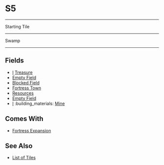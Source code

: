 # S5

___
Starting Tile
___
Swamp
___


## Fields

- [Ⅰ](../difficulties.md) [Treasure](../fields/treasure.md)
- [Empty Field](../keywords/empty_field.md)
- [Blocked Field](../keywords/blocked_field.md)
- [Fortress Town](../towns/fortress.md)
- [Resources](../fields/resources.md)
- [Empty Field](../keywords/empty_field.md)
- [Ⅰ](../difficulties.md) :building_materials: [Mine](../fields/mine.md)


## Comes With

- [Fortress Expansion](../content/fortress_expansion.md)


## See Also

- [List of Tiles](index.md)
